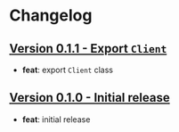 # Changelog

## [Version 0.1.1 - Export `Client`](https://github.com/csquare-ai/ldapjs-client/releases/tag/0.1.0)

- **feat**: export `Client` class

## [Version 0.1.0 - Initial release](https://github.com/csquare-ai/ldapjs-client/releases/tag/0.1.0)

- **feat**: initial release
